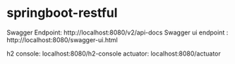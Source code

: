 # springboot-restful

Swagger Endpoint: http://localhost:8080/v2/api-docs
Swagger ui endpoint : http://localhost:8080/swagger-ui.html

h2 console: localhost:8080/h2-console
actuator: localhost:8080/actuator
